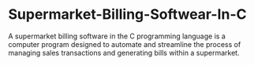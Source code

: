 # Supermarket-Billing-Softwear-In-C
A supermarket billing software in the C programming language is a computer program designed to automate and streamline the process of managing sales transactions and generating bills within a supermarket. 


